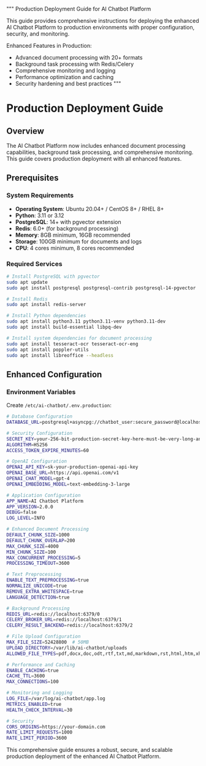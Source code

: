 """
Production Deployment Guide for AI Chatbot Platform

This guide provides comprehensive instructions for deploying the enhanced AI Chatbot Platform
to production environments with proper configuration, security, and monitoring.

Enhanced Features in Production:
- Advanced document processing with 20+ formats
- Background task processing with Redis/Celery
- Comprehensive monitoring and logging
- Performance optimization and caching
- Security hardening and best practices
"""

# Production Deployment Guide

## Overview

The AI Chatbot Platform now includes enhanced document processing capabilities, background task processing, and comprehensive monitoring. This guide covers production deployment with all enhanced features.

## Prerequisites

### System Requirements

- **Operating System**: Ubuntu 20.04+ / CentOS 8+ / RHEL 8+
- **Python**: 3.11 or 3.12
- **PostgreSQL**: 14+ with pgvector extension
- **Redis**: 6.0+ (for background processing)
- **Memory**: 8GB minimum, 16GB recommended
- **Storage**: 100GB minimum for documents and logs
- **CPU**: 4 cores minimum, 8 cores recommended

### Required Services

```bash
# Install PostgreSQL with pgvector
sudo apt update
sudo apt install postgresql postgresql-contrib postgresql-14-pgvector

# Install Redis
sudo apt install redis-server

# Install Python dependencies
sudo apt install python3.11 python3.11-venv python3.11-dev
sudo apt install build-essential libpq-dev

# Install system dependencies for document processing  
sudo apt install tesseract-ocr tesseract-ocr-eng
sudo apt install poppler-utils
sudo apt install libreoffice --headless
```

## Enhanced Configuration

### Environment Variables

Create `/etc/ai-chatbot/.env.production`:

```bash
# Database Configuration
DATABASE_URL=postgresql+asyncpg://chatbot_user:secure_password@localhost:5432/ai_chatbot_prod

# Security Configuration
SECRET_KEY=your-256-bit-production-secret-key-here-must-be-very-long-and-secure
ALGORITHM=HS256
ACCESS_TOKEN_EXPIRE_MINUTES=60

# OpenAI Configuration
OPENAI_API_KEY=sk-your-production-openai-api-key
OPENAI_BASE_URL=https://api.openai.com/v1
OPENAI_CHAT_MODEL=gpt-4
OPENAI_EMBEDDING_MODEL=text-embedding-3-large

# Application Configuration
APP_NAME=AI Chatbot Platform
APP_VERSION=2.0.0
DEBUG=false
LOG_LEVEL=INFO

# Enhanced Document Processing
DEFAULT_CHUNK_SIZE=1000
DEFAULT_CHUNK_OVERLAP=200
MAX_CHUNK_SIZE=4000
MIN_CHUNK_SIZE=100
MAX_CONCURRENT_PROCESSING=5
PROCESSING_TIMEOUT=3600

# Text Preprocessing
ENABLE_TEXT_PREPROCESSING=true
NORMALIZE_UNICODE=true
REMOVE_EXTRA_WHITESPACE=true
LANGUAGE_DETECTION=true

# Background Processing
REDIS_URL=redis://localhost:6379/0
CELERY_BROKER_URL=redis://localhost:6379/1
CELERY_RESULT_BACKEND=redis://localhost:6379/2

# File Upload Configuration
MAX_FILE_SIZE=52428800  # 50MB
UPLOAD_DIRECTORY=/var/lib/ai-chatbot/uploads
ALLOWED_FILE_TYPES=pdf,docx,doc,odt,rtf,txt,md,markdown,rst,html,htm,xhtml,csv,tsv,json,jsonl,xml,xlsx,xls,ods,pptx,ppt,odp,epub,eml,msg

# Performance and Caching
ENABLE_CACHING=true
CACHE_TTL=3600
MAX_CONNECTIONS=100

# Monitoring and Logging
LOG_FILE=/var/log/ai-chatbot/app.log
METRICS_ENABLED=true
HEALTH_CHECK_INTERVAL=30

# Security
CORS_ORIGINS=https://your-domain.com
RATE_LIMIT_REQUESTS=1000
RATE_LIMIT_PERIOD=3600
```

This comprehensive guide ensures a robust, secure, and scalable production deployment of the enhanced AI Chatbot Platform.